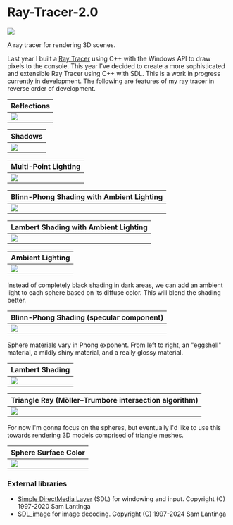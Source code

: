 # Ray-Tracer-2.0

<img src="screenshots/full_screen_ref.png">

A ray tracer for rendering 3D scenes.

Last year I built a <a href="https://github.com/nicholaswile/3D-Rendering-Ray-Tracer">Ray Tracer</a> using C++ with the Windows API to draw pixels to the console. This year I've decided to create a more sophisticated and extensible Ray Tracer using C++ with SDL. This is a work in progress currently in development. The following are features of my ray tracer in reverse order of development.

|Reflections|
|-----------|
|<img src="screenshots/reflections4.png">|

|Shadows|
|-------|
|<img src="screenshots/shadows.png">|

|Multi-Point Lighting|
|--------------------|
|<img src="screenshots/multi_point_lights.png">|

|Blinn-Phong Shading with Ambient Lighting|
|-------------------------------------|
|<img src="screenshots/blinn_phong_w_ambient.png">|

|Lambert Shading with Ambient Lighting|
|-------------------------------------|
|<img src="screenshots/lambert_w_ambient.png">|

|Ambient Lighting|
|-------|
|<img src="screenshots/ambient.png">|
Instead of completely black shading in dark areas, we can add an ambient light to each sphere based on its diffuse color. This will blend the shading better.

|Blinn-Phong Shading (specular component)|
|------------------------------|
|<img src="screenshots/blinn_phong.png">|
Sphere materials vary in Phong exponent. From left to right, an "eggshell" material, a mildly shiny material, and a really glossy material.

|Lambert Shading|
|---------------|
|<img src="screenshots/lambert.png">|

|Triangle Ray (Möller–Trumbore intersection algorithm)|
|-------------------------|
|<img src="screenshots/triangles.png">|
For now I'm gonna focus on the spheres, but eventually I'd like to use this towards rendering 3D models comprised of triangle meshes.

|Sphere Surface Color|
|--------------------|
|<img src="screenshots/surface_color.png">|

### External libraries
<ul>
<li>
<a href="https://github.com/libsdl-org/SDL">Simple DirectMedia Layer</a> (SDL) for windowing and input. Copyright (C) 1997-2020 Sam Lantinga <slouken@libsdl.org>
</li>
<li>
<a href="https://github.com/libsdl-org/SDL_image">SDL_image</a> for image decoding. Copyright (C) 1997-2024 Sam Lantinga <slouken@libsdl.org>
</li> 
</u

